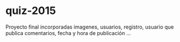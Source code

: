# quiz-2015
Proyecto final incorporadas imagenes, usuarios, registro, usuario que publica comentarios, fecha y hora de publicación ...
